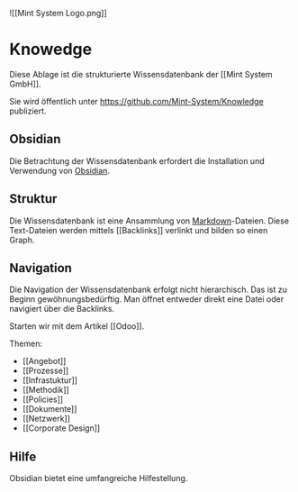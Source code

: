 ![[Mint System Logo.png]]

# Knowedge

Diese Ablage ist die strukturierte Wissensdatenbank der [[Mint System GmbH]].

Sie wird öffentlich unter <https://github.com/Mint-System/Knowledge> publiziert.

## Obsidian

Die Betrachtung der Wissensdatenbank erfordert die Installation und Verwendung von [Obsidian](https://obsidian.md/).

## Struktur

Die Wissensdatenbank ist eine Ansammlung von [Markdown](https://de.wikipedia.org/wiki/Markdown)-Dateien. Diese Text-Dateien werden mittels [[Backlinks]] verlinkt und bilden so einen Graph.

## Navigation

Die Navigation der Wissensdatenbank erfolgt nicht hierarchisch. Das ist zu Beginn gewöhnungsbedürftig. Man öffnet entweder direkt eine Datei oder navigiert über die Backlinks.

Starten wir mit dem Artikel [[Odoo]].

Themen:
* [[Angebot]]
* [[Prozesse]]
* [[Infrastuktur]]
* [[Methodik]]
* [[Policies]]
* [[Dokumente]]
* [[Netzwerk]]
* [[Corporate Design]]

## Hilfe

Obsidian bietet eine umfangreiche Hilfestellung.